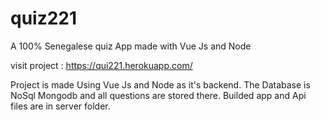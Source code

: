 # quiz221
A 100% Senegalese quiz App made with Vue Js and Node

visit project : https://qui221.herokuapp.com/ 

Project is made Using Vue Js and Node as it's backend. 
The Database is NoSql Mongodb and all questions are stored there.
Builded app and Api files are in server folder.

